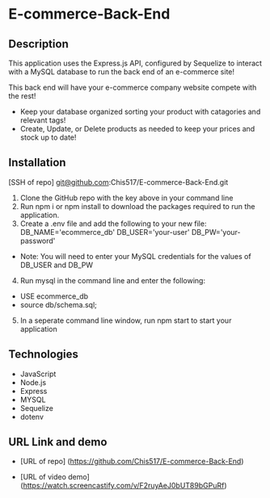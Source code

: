 # E-commerce-Back-End

## Description

This application uses the Express.js API, configured by Sequelize to interact with a MySQL database to run the back end of an e-commerce site!

This back end will have your e-commerce company website compete with the rest!

* Keep your database organized sorting your product with catagories and relevant tags!
* Create, Update, or Delete products as needed to keep your prices and stock up to date!


## Installation

[SSH of repo]
git@github.com:Chis517/E-commerce-Back-End.git

1. Clone the GitHub repo with the key above in your command line
2. Run npm i or npm install to download the packages required to run the application.
3. Create a .env file and add the following to your new file:
  DB_NAME='ecommerce_db'
  DB_USER='your-user'
  DB_PW='your-password'
  * Note: You will need to enter your MySQL credentials for the values of DB_USER and DB_PW
4. Run mysql in the command line and enter the following:
  * USE ecommerce_db
  * source db/schema.sql;
5. In a seperate command line window, run npm start to start your application


## Technologies

* JavaScript
* Node.js
* Express
* MYSQL
* Sequelize
* dotenv


## URL Link and demo

* [URL of repo]
(https://github.com/Chis517/E-commerce-Back-End)

* [URL of video demo]
(https://watch.screencastify.com/v/F2ruyAeJ0bUT89bGPuRf)